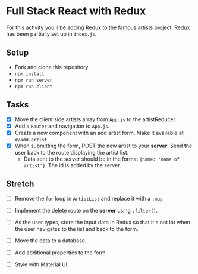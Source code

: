 # Full Stack React with Redux

For this activity you'll be adding Redux to the famous artists project. Redux has been partially set up in `index.js`.

## Setup

- Fork and clone this repository
- `npm install`
- `npm run server`
- `npm run client`

## Tasks

- [x] Move the client side artists array from `App.js` to the artistReducer.
- [x] Add a `Router` and navigation to `App.js`.
- [x] Create a new component with an add artist form. Make it available at `#/add-artist`.
- [x] When submitting the form, POST the new artist to your **server**. Send the user back to the route displaying the artist list.
   - Data sent to the server should be in the format `{name: 'name of artist'}`. The id is added by the server.


## Stretch

- [ ] Remove the `for` loop in `ArtistList` and replace it with a `.map`
- [ ] Implement the delete route on the **server** using `.filter()`.
- [ ] As the user types, store the input data in Redux so that it's not lot when the user navigates to the list and back to the form.
- [ ] Move the data to a database.
- [ ] Add additional properties to the form.
- [ ] Style with Material UI

